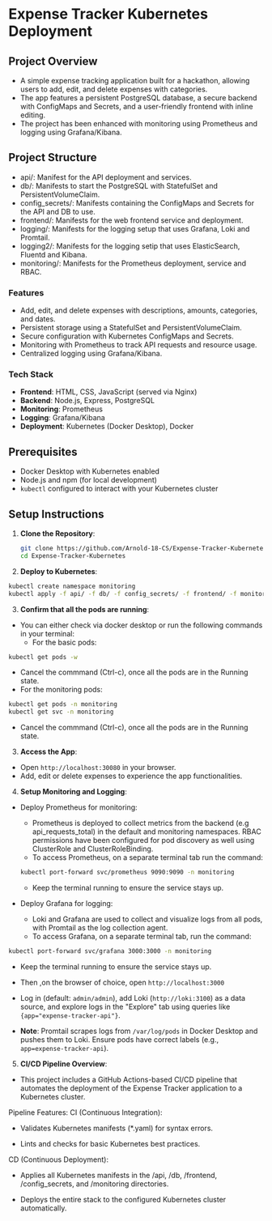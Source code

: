 # Expense Tracker Kubernetes Deployment

## Project Overview
- A simple expense tracking application built for a hackathon, allowing users to add, edit, and delete expenses with categories.
- The app features a persistent PostgreSQL database, a secure backend with ConfigMaps and Secrets, and a user-friendly frontend with inline editing.
- The project has been enhanced with monitoring using Prometheus and logging using Grafana/Kibana.

## Project Structure
- api/: Manifest for the API deployment and services.
- db/: Manifests to start the PostgreSQL with StatefulSet and PersistentVolumeClaim.
- config_secrets/: Manifests containing the ConfigMaps and Secrets for the API and DB to use.
- frontend/: Manifests for the web frontend service and deployment.
- logging/: Manifests for the logging setup that uses Grafana, Loki and Promtail.
- logging2/: Manifests for the logging setip that uses ElasticSearch, Fluentd and Kibana.
- monitoring/: Manifests for the Prometheus deployment, service and RBAC.

### Features
- Add, edit, and delete expenses with descriptions, amounts, categories, and dates.
- Persistent storage using a StatefulSet and PersistentVolumeClaim.
- Secure configuration with Kubernetes ConfigMaps and Secrets.
- Monitoring with Prometheus to track API requests and resource usage.
- Centralized logging using Grafana/Kibana.

### Tech Stack
- **Frontend**: HTML, CSS, JavaScript (served via Nginx)
- **Backend**: Node.js, Express, PostgreSQL
- **Monitoring**: Prometheus
- **Logging**: Grafana/Kibana
- **Deployment**: Kubernetes (Docker Desktop), Docker

## Prerequisites
- Docker Desktop with Kubernetes enabled
- Node.js and npm (for local development)
- `kubectl` configured to interact with your Kubernetes cluster

## Setup Instructions
1. **Clone the Repository**:
   ```bash
   git clone https://github.com/Arnold-18-CS/Expense-Tracker-Kubernetes.git
   cd Expense-Tracker-Kubernetes
   ```

2. **Deploy to Kubernetes**:
```bash
kubectl create namespace monitoring
kubectl apply -f api/ -f db/ -f config_secrets/ -f frontend/ -f monitoring/ -f logging/
```

3. **Confirm that all the pods are running**:
- You can either check via docker desktop or run the following commands in your terminal:
   - For the basic pods:  
```bash
kubectl get pods -w
```
   - Cancel the commmand (Ctrl-c), once all the pods are in the Running state.
   - For the monitoring pods:
```bash
kubectl get pods -n monitoring
kubectl get svc -n monitoring
```
   - Cancel the commmand (Ctrl-c), once all the pods are in the Running state.

3. **Access the App**:
- Open `http://localhost:30080` in your browser.
- Add, edit or delete expenses to experience the app functionalities.

4. **Setup Monitoring and Logging**:
- Deploy Prometheus for monitoring:
  - Prometheus is deployed to collect metrics from the backend (e.g api_requests_total) in the default and monitoring namespaces. RBAC permissions have been configured for pod discovery as well using ClusterRole and ClusterRoleBinding.
  - To access Prometheus, on a separate terminal tab run the command:
  ```bash
  kubectl port-forward svc/prometheus 9090:9090 -n monitoring
  ```
  - Keep the terminal running to ensure the service stays up.

- Deploy Grafana for logging:
  - Loki and Grafana are used to collect and visualize logs from all pods, with Promtail as the log collection agent.
  - To access Grafana, on a separate terminal tab, run the command: 
```bash
kubectl port-forward svc/grafana 3000:3000 -n monitoring
```
   - Keep the terminal running to ensure the service stays up.
   - Then ,on the browser of choice, open `http://localhost:3000`

- Log in (default: `admin/admin`), add Loki (`http://loki:3100`) as a data source, and explore logs in the "Explore" tab using queries like `{app="expense-tracker-api"}`.
- **Note**: Promtail scrapes logs from `/var/log/pods` in Docker Desktop and pushes them to Loki. Ensure pods have correct labels (e.g., `app=expense-tracker-api`).

5. **CI/CD Pipeline Overview**:
    
- This project includes a GitHub Actions-based CI/CD pipeline that automates the deployment of the Expense Tracker application to a Kubernetes cluster.

Pipeline Features:
CI (Continuous Integration):

   - Validates Kubernetes manifests (*.yaml) for syntax errors.

   - Lints and checks for basic Kubernetes best practices.

CD (Continuous Deployment):

   - Applies all Kubernetes manifests in the /api, /db, /frontend, /config_secrets, and /monitoring directories.

   - Deploys the entire stack to the configured Kubernetes cluster automatically.
